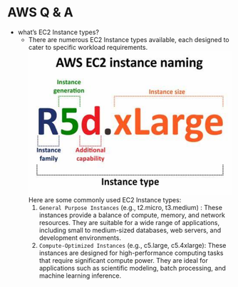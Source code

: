 # AWS Q & A
- what’s EC2 Instance types?
  - There are numerous EC2 Instance types available, each designed to cater to specific workload requirements.
  ![img](./etc/OIP.jpg)
  Here are some commonly used EC2 Instance types: 
    1. `General Purpose Instances` (e.g., t2.micro, t3.medium) : These instances provide a balance of compute, memory, and network resources. They are suitable for a wide range of applications, including small to medium-sized databases, web servers, and development environments.
    2. `Compute-Optimized Instances`  (e.g., c5.large, c5.4xlarge): These instances are designed for high-performance computing tasks that require significant compute power. They are ideal for applications such as scientific modeling, batch processing, and machine learning inference.
